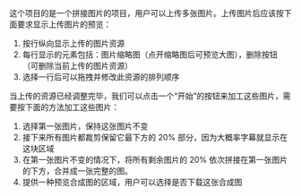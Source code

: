 这个项目的是一个拼接图片的项目，用户可以上传多张图片。上传图片后应该按下面要求显示上传图片的预览：

1. 按行纵向显示上传的图片资源
2. 每行显示的元素包括：图片缩略图（点开缩略图后可预览大图），删除按钮（可删除当前上传的图片资源）
3. 选择一行后可以拖拽并修改此资源的排列顺序

当上传的资源已经调整完毕，我们可以点击一个“开始”的按钮来加工这些图片，需要按下面的方法加工这些图片：

1. 选择第一张图片，保持这张图片不变
2. 接下来所有图片都裁剪保留它最下方的 20% 部分，因为大概率字幕就显示在这块区域
3. 在第一张图片不变的情况下，将所有剩余图片的 20% 依次拼接在第一张图片的下方，合并成一张完整的图。
4. 提供一种预览合成图的区域，用户可以选择是否下载这张合成图
